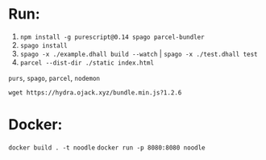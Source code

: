 # Run:

1. `npm install -g purescript@0.14 spago parcel-bundler`
2. `spago install`
3. `spago -x ./example.dhall build --watch` | `spago -x ./test.dhall test`
4. `parcel --dist-dir ./static index.html`

`purs`, `spago`, `parcel`, `nodemon`


`wget https://hydra.ojack.xyz/bundle.min.js?1.2.6`


# Docker:

`docker build . -t noodle`
`docker run -p 8080:8080 noodle`
